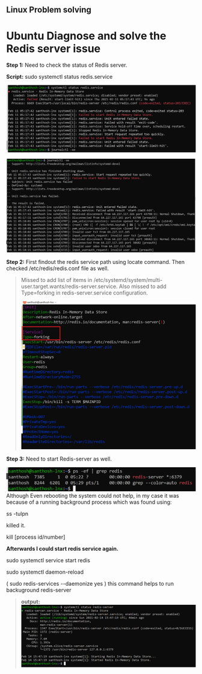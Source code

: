 ## Linux Problem solving

# Ubuntu Diagnose and solve the Redis server issue

**Step 1:** Need to check the status of Redis server.

**Script:** sudo systemctl status redis.service

![](media/21b0a6292a57c7d121a303e65e94eddc.png)

![](media/6b7557a94d0df120e18dcc2d73daa7d7.png)

**Step 2:** First findout the redis service path using locate command. Then checked /etc/redis/redis.conf file as well.
 
>Missed to add list of items in /etc/systemd/system/multi-user.target.wants/redis-server.service. Also missed to add Type=forking in redis-server.service configuration.
>
>![](media/redis-forking.png)


**Step 3:** Need to start Redis-server as well. 

![](media/4cb24028cfc948c68cb1f03cfa1b799e.png)
Although Even rebooting the system could not help, in my case it was because of
a running background process which was found using:

ss -tulpn

killed it.

kill [process id/number]

**Afterwards I could start redis service again.**

sudo systemctl service start redis

sudo systemctl daemon-reload

( sudo redis-services --daemonize yes ) this command helps to run  backuground redis-server

>**output:**
![](media/redis-status.png)
